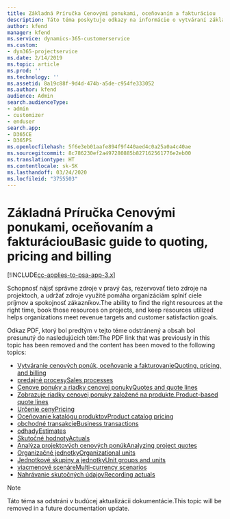 ```yaml
---
title: Základná Príručka Cenovými ponukami, oceňovaním a fakturáciou
description: Táto téma poskytuje odkazy na informácie o vytváraní základných cenových ponúk, oceňovania a fakturácie v Project Service Automation.
author: kfend
manager: kfend
ms.service: dynamics-365-customerservice
ms.custom:
- dyn365-projectservice
ms.date: 2/14/2019
ms.topic: article
ms.prod: ''
ms.technology: ''
ms.assetid: 8a19c88f-9d4d-474b-a5de-c954fe333052
ms.author: kfend
audience: Admin
search.audienceType:
- admin
- customizer
- enduser
search.app:
- D365CE
- D365PS
ms.openlocfilehash: 5f6e3eb01aafe894f9f440aed4c0a25a0a4c40ae
ms.sourcegitcommit: 8c786230ef2a497280885b827162561776e2eb00
ms.translationtype: HT
ms.contentlocale: sk-SK
ms.lasthandoff: 03/24/2020
ms.locfileid: "3755503"
---
```

# <a name="basic-guide-to-quoting-pricing-and-billing"></a><span data-ttu-id="dde41-103">Základná Príručka Cenovými ponukami, oceňovaním a fakturáciou</span><span class="sxs-lookup"><span data-stu-id="dde41-103">Basic guide to quoting, pricing and billing</span></span>

[!INCLUDE[cc-applies-to-psa-app-3.x](../../includes/cc-applies-to-psa-app-3x.md)]

<span data-ttu-id="dde41-104">Schopnosť nájsť správne zdroje v pravý čas, rezervovať tieto zdroje na projektoch, a udržať zdroje využité pomáha organizáciám splniť ciele príjmov a spokojnosť zákazníkov.</span><span class="sxs-lookup"><span data-stu-id="dde41-104">The ability to find the right resources at the right time, book those resources on projects, and keep resources utilized helps organizations meet revenue targets and customer satisfaction goals.</span></span> 

<span data-ttu-id="dde41-105">Odkaz PDF, ktorý bol predtým v tejto téme odstránený a obsah bol presunutý do nasledujúcich tém:</span><span class="sxs-lookup"><span data-stu-id="dde41-105">The PDF link that was previously in this topic has been removed and the content has been moved to the following topics:</span></span>

- [<span data-ttu-id="dde41-106">Vytváranie cenových ponúk, oceňovanie a fakturovanie</span><span class="sxs-lookup"><span data-stu-id="dde41-106">Quoting, pricing, and billing</span></span>](../quote-bill-price.md)
- [<span data-ttu-id="dde41-107">predajné procesy</span><span class="sxs-lookup"><span data-stu-id="dde41-107">Sales processes</span></span>](../basic-sales-process.md)
- [<span data-ttu-id="dde41-108">Cenove ponuky a riadky cenovej ponuky</span><span class="sxs-lookup"><span data-stu-id="dde41-108">Quotes and quote lines</span></span>](../basic-quote-lines.md)
- [<span data-ttu-id="dde41-109">Zobrazuje riadky cenovej ponuky založené na produkte.</span><span class="sxs-lookup"><span data-stu-id="dde41-109">Product-based quote lines</span></span>](../product-based-quote-lines.md)
- [<span data-ttu-id="dde41-110">Určenie ceny</span><span class="sxs-lookup"><span data-stu-id="dde41-110">Pricing</span></span>](../basic-pricing.md)
- [<span data-ttu-id="dde41-111">Oceňovanie katalógu produktov</span><span class="sxs-lookup"><span data-stu-id="dde41-111">Product catalog pricing</span></span>](../product-catalog-pricing.md)
- [<span data-ttu-id="dde41-112">obchodné transakcie</span><span class="sxs-lookup"><span data-stu-id="dde41-112">Business transactions</span></span>](../basic-business-transactions.md)
- [<span data-ttu-id="dde41-113">odhady</span><span class="sxs-lookup"><span data-stu-id="dde41-113">Estimates</span></span>](../estimates.md)
- [<span data-ttu-id="dde41-114">Skutočné hodnoty</span><span class="sxs-lookup"><span data-stu-id="dde41-114">Actuals</span></span>](../actuals.md)
- [<span data-ttu-id="dde41-115">Analýza projektových cenových ponúk</span><span class="sxs-lookup"><span data-stu-id="dde41-115">Analyzing project quotes</span></span>](../basic-analyzing-quotes.md)
- [<span data-ttu-id="dde41-116">Organizačné jednotky</span><span class="sxs-lookup"><span data-stu-id="dde41-116">Organizational units</span></span>](../advanced-organizational.md)
- [<span data-ttu-id="dde41-117">Jednotkové skupiny a jednotky</span><span class="sxs-lookup"><span data-stu-id="dde41-117">Unit groups and units</span></span>](../advanced-units.md)
- [<span data-ttu-id="dde41-118">viacmenové scenáre</span><span class="sxs-lookup"><span data-stu-id="dde41-118">Multi-currency scenarios</span></span>](../advanced-currency.md)
- [<span data-ttu-id="dde41-119">Nahrávanie skutočných údajov</span><span class="sxs-lookup"><span data-stu-id="dde41-119">Recording actuals</span></span>](../advanced-actuals.md)

> [!NOTE]
> <span data-ttu-id="dde41-120">Táto téma sa odstráni v budúcej aktualizácii dokumentácie.</span><span class="sxs-lookup"><span data-stu-id="dde41-120">This topic will be removed in a future documentation update.</span></span> 
